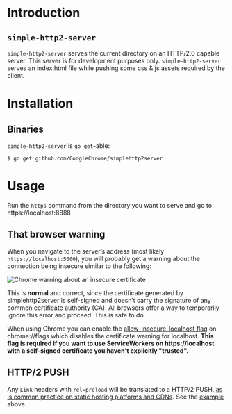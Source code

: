 # Introduction
## `simple-http2-server`
`simple-http2-server` serves the current directory on an HTTP/2.0 capable server. This server is for development purposes only. `simple-http2-server` serves an index.html file while pushing some css & js assets required by the client.

# Installation
## Binaries
`simple-http2-server` is `go get`-able:

```
$ go get github.com/GoogleChrome/simplehttp2server
```

# Usage
Run the `https` command from the directory you want to serve and go to https://localhost:8888

## That browser warning

When you navigate to the server’s address (most likely `https://localhost:5000`), you will probably get a warning about the connection being insecure similar to the following:

![Chrome warning about an insecure certificate](https://raw.githubusercontent.com/GoogleChrome/simplehttp2server/master/warning.png)

This is __normal__ and correct, since the certificate generated by simplehttp2server is self-signed and doesn’t carry the signature of any common certificate authority (CA). All browsers offer a way to temporarily ignore this error and proceed. This is safe to do.

When using Chrome you can enable the [allow-insecure-localhost flag](http://peter.sh/experiments/chromium-command-line-switches/#allow-insecure-localhost) on chrome://flags which disableѕ the certificate warning for localhost. **This flag is required if you want to use ServiceWorkers on https://localhost with a self-signed certificate you haven't explicitly "trusted".**

## HTTP/2 PUSH
Any `Link` headers with `rel=preload` will be translated to a HTTP/2 PUSH, [as is common practice on static hosting platforms and CDNs](https://w3c.github.io/preload/#server-push-http-2). See the [example](#headers) above.

